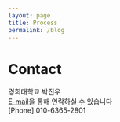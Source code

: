 ```yaml
---
layout: page
title: Process
permalink: /blog
---
```


# Contact
경희대학교 박진우<br>
[E-mail](mailto:p_jinwoo98@naver.com)을 통해 연락하실 수 있습니다<br>
[Phone] 010-6365-2801
